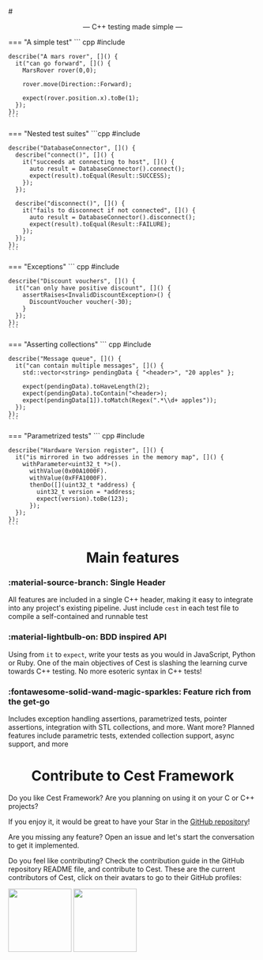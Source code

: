 #<center>— C++ testing made simple —</center>


=== "A simple test"
    ``` cpp
    #include <cest>

    describe("A mars rover", []() {
      it("can go forward", []() {
        MarsRover rover(0,0);

        rover.move(Direction::Forward);

        expect(rover.position.x).toBe(1);
      });
    });
    ```
=== "Nested test suites"
    ```cpp
    #include <cest>

    describe("DatabaseConnector", []() {
      describe("connect()", []() {
        it("succeeds at connecting to host", []() {
          auto result = DatabaseConnector().connect();
          expect(result).toEqual(Result::SUCCESS);
        });
      });

      describe("disconnect()", []() {
        it("fails to disconnect if not connected", []() {
          auto result = DatabaseConnector().disconnect();
          expect(result).toEqual(Result::FAILURE);
        });
      });
    });
    ```
=== "Exceptions"
    ``` cpp
    #include <cest>

    describe("Discount vouchers", []() {
      it("can only have positive discount", []() {
        assertRaises<InvalidDiscountException>() {
          DiscountVoucher voucher(-30);
        }
      });
    });
    ```
=== "Asserting collections"
    ``` cpp
    #include <cest>

    describe("Message queue", []() {
      it("can contain multiple messages", []() {
        std::vector<string> pendingData { "<header>", "20 apples" };

        expect(pendingData).toHaveLength(2);
        expect(pendingData).toContain("<header>);
        expect(pendingData[1]).toMatch(Regex(".*\\d+ apples"));
      });
    });
    ```
=== "Parametrized tests"
    ``` cpp
    #include <cest>

    describe("Hardware Version register", []() {
      it("is mirrored in two addresses in the memory map", []() {
        withParameter<uint32_t *>().
          withValue(0x00A1000F).
          withValue(0xFFA1000F).
          thenDo([](uint32_t *address) {
            uint32_t version = *address;
            expect(version).toBe(123);
          });
      });
    });
    ```

# <center>Main features</center>

### :material-source-branch: Single Header
All features are included in a single C++ header,
making it easy to integrate into any project's existing pipeline. Just include `cest` in each test file to compile a self-contained and runnable test

### :material-lightbulb-on: BDD inspired API
Using from `it` to `expect`, write your tests
as you would in JavaScript, Python or Ruby. One of the main objectives of Cest is slashing the learning curve towards C++ testing. No more esoteric syntax in C++ tests!

### :fontawesome-solid-wand-magic-sparkles: Feature rich from the get-go
Includes exception handling assertions, parametrized tests, pointer assertions, integration with STL collections, and more. Want more? Planned features include parametric tests, extended collection support, async support, and more

# <center>Contribute to Cest Framework</center>

Do you like Cest Framework? Are you planning on using it on your C or C++ projects?

If you enjoy it, it would be great to have your Star in the [GitHub repository](https://github.com/cegonse/cest)!

Are you missing any feature? Open an issue and let's start the conversation to get it implemented.

Do you feel like contributing? Check the contribution guide in the GitHub repository README file, and contribute to Cest. These are the current contributors of Cest, click on their avatars to go to their GitHub profiles:

<div class="grid cards" markdown>
  <a href="https://github.com/cegonse"><img width="128" src="https://avatars.githubusercontent.com/u/10237441?v=4"></img></a>
  <a href="https://github.com/jamofer"><img width="128" src="https://avatars.githubusercontent.com/u/9080627?v=4"></img></a>
</div>
